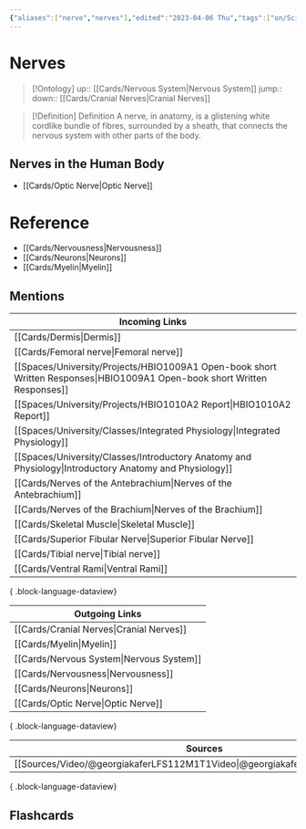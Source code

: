 ```yaml
---
{"aliases":["nerve","nerves"],"edited":"2023-04-06 Thu","tags":["on/Science/Biology/Anatomy"],"date created":"2023-03-08 Wed","dg-publish":true,"permalink":"/cards/nerves/","dgPassFrontmatter":true}
---
```


# Nerves

> [!Ontology]
> up:: [[Cards/Nervous System\|Nervous System]]
> jump::
> down:: [[Cards/Cranial Nerves\|Cranial Nerves]]

> [!Definition] Definition
> A nerve, in anatomy, is a glistening white cordlike bundle of fibres, surrounded by a sheath, that connects the nervous system with other parts of the body.

## Nerves in the Human Body

- [[Cards/Optic Nerve\|Optic Nerve]]

# Reference

- [[Cards/Nervousness\|Nervousness]]
- [[Cards/Neurons\|Neurons]]
- [[Cards/Myelin\|Myelin]]

## Mentions

| Incoming Links                                                                                                               |
| ---------------------------------------------------------------------------------------------------------------------------- |
| [[Cards/Dermis\|Dermis]]                                                                                                  |
| [[Cards/Femoral nerve\|Femoral nerve]]                                                                                    |
| [[Spaces/University/Projects/HBIO1009A1 Open-book short Written Responses\|HBIO1009A1 Open-book short Written Responses]] |
| [[Spaces/University/Projects/HBIO1010A2 Report\|HBIO1010A2 Report]]                                                       |
| [[Spaces/University/Classes/Integrated Physiology\|Integrated Physiology]]                                                |
| [[Spaces/University/Classes/Introductory Anatomy and Physiology\|Introductory Anatomy and Physiology]]                    |
| [[Cards/Nerves of the Antebrachium\|Nerves of the Antebrachium]]                                                          |
| [[Cards/Nerves of the Brachium\|Nerves of the Brachium]]                                                                  |
| [[Cards/Skeletal Muscle\|Skeletal Muscle]]                                                                                |
| [[Cards/Superior Fibular Nerve\|Superior Fibular Nerve]]                                                                  |
| [[Cards/Tibial nerve\|Tibial nerve]]                                                                                      |
| [[Cards/Ventral Rami\|Ventral Rami]]                                                                                      |

{ .block-language-dataview}

| Outgoing Links                              |
| ------------------------------------------- |
| [[Cards/Cranial Nerves\|Cranial Nerves]] |
| [[Cards/Myelin\|Myelin]]                 |
| [[Cards/Nervous System\|Nervous System]] |
| [[Cards/Nervousness\|Nervousness]]       |
| [[Cards/Neurons\|Neurons]]               |
| [[Cards/Optic Nerve\|Optic Nerve]]       |

{ .block-language-dataview}

| Sources                                                                         |
| ------------------------------------------------------------------------------- |
| [[Sources/Video/@georgiakaferLFS112M1T1Video\|@georgiakaferLFS112M1T1Video]] |

{ .block-language-dataview}

## Flashcards